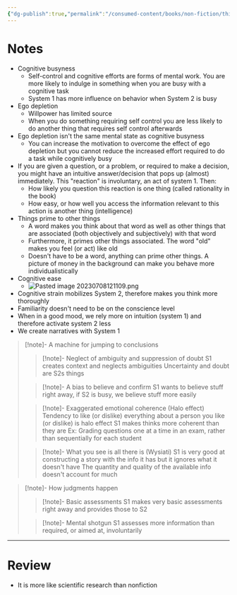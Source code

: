 ```yaml
---
{"dg-publish":true,"permalink":"/consumed-content/books/non-fiction/thinking-fast-and-slow/"}
---
```


# Notes
- Cognitive busyness
	- Self-control and cognitive efforts are forms of mental work. You are more likely to indulge in something when you are busy with a cognitive task
	- System 1 has more influence on behavior when System 2 is busy
- Ego depletion
	- Willpower has limited source
	- When you do something requiring self control you are less likely to do another thing that requires self control afterwards
- Ego depletion isn't the same mental state as cognitive busyness
	- You can increase the motivation to overcome the effect of ego depletion but you cannot reduce the increased effort required to do a task while cognitively busy
- If you are given a question, or a problem, or required to make a decision, you might have an intuitive answer/decision that pops up (almost) immediately. This "reaction" is involuntary, an act of system 1. Then:
	- How likely you question this reaction is one thing (called rationality in the book)
	- How easy, or how well you access the information relevant to this action is another thing (intelligence)
- Things prime to other things
	- A word makes you think about that word as well as other things that are associated (both objectively and subjectively) with that word
	- Furthermore, it primes other things associated. The word "old" makes you feel (or act) like old
	- Doesn't have to be a word, anything can prime other things. A picture of money in the background can make you behave more individualistically
- Cognitive ease
	- ![Pasted image 20230708121109.png](/img/user/Files/Pasted%20image%2020230708121109.png)
- Cognitive strain mobilizes System 2, therefore makes you think more thoroughly
- Familiarity doesn't need to be on the conscience level
- When in a good mood, we rely more on intuition (system 1) and therefore activate system 2 less
- We create narratives with System 1
> [!note]- A machine for jumping to conclusions
> > [!note]- Neglect of ambiguity and suppression of doubt
> > S1 creates context and neglects ambiguities
> > Uncertainty and doubt are S2s things
> 
> 
> > [!note]- A bias to believe and confirm
> > S1 wants to believe stuff right away, if S2 is busy, we believe stuff more easily
> 
> > [!note]- Exaggerated emotional coherence (Halo effect)
> > Tendency to like (or dislike) everything about a person you like (or dislike) is halo effect
>> S1 makes thinks more coherent than they are
>> Ex: Grading questions one at a time in an exam, rather than sequentially for each student
>
> > [!note]- What you see is all there is (Wysiati)
> > S1 is very good at constructing a story with the info it has but it ignores what it doesn't have
> > The quantity and quality of the available info doesn't account for much

> [!note]- How judgments happen
> > [!note]- Basic assessments
> > S1 makes very basic assessments right away and provides those to S2
> 
> > [!note]- Mental shotgun
> > S1 assesses more information than required, or aimed at, involuntarily

---
# Review
- It is more like scientific research than nonfiction